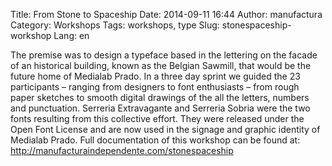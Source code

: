 Title: From Stone to Spaceship
Date: 2014-09-11 16:44
Author: manufactura
Category: Workshops
Tags: workshops, type
Slug: stonespaceship-workshop
Lang: en

The premise was to design a typeface based in the lettering on the facade of an historical building, known as the Belgian Sawmill, that would be the future home of Medialab Prado.
In a three day sprint we guided the 23 participants – ranging from designers to font enthusiasts – from rough paper sketches to smooth digital drawings of the all the letters, numbers and punctuation.
Serreria Extravagante and Serreria Sobria were the two fonts resulting from this collective effort. They were released under the Open Font License and are now used in the signage and graphic identity of Medialab Prado.
Full documentation of this workshop can be found at: http://manufacturaindependente.com/stonespaceship
